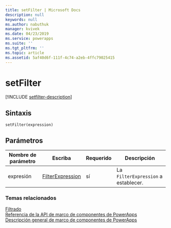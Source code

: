 ```yaml
---
title: setFilter | Microsoft Docs
description: null
keywords: null
ms.author: nabuthuk
manager: kvivek
ms.date: 04/23/2019
ms.service: powerapps
ms.suite: ''
ms.tgt_pltfrm: ''
ms.topic: article
ms.assetid: 5af40d6f-111f-4c74-a2eb-4ffc79025415
---
```


# <a name="setfilter"></a>setFilter

[!INCLUDE [setfilter-description](includes/setfilter-description.md)]

## <a name="syntax"></a>Sintaxis

`setFilter(expression)`

## <a name="parameters"></a>Parámetros

| Nombre de parámetro|Escriba|Requerido|Descripción|
| ------------- |----|--------|-----------|
|expresión|[FilterExpression](../filterexpression.md)|sí|La `FilterExpression` a establecer.|


### <a name="related-topics"></a>Temas relacionados

[Filtrado](../filtering.md)<br/>
[Referencia de la API de marco de componentes de PowerApps](../../reference/index.md)<br/>
[Descripción general de marco de componentes de PowerApps](../../overview.md)